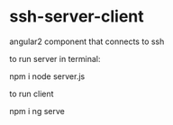 # ssh-server-client
angular2 component that connects to ssh

to run server in terminal:

npm i
node server.js

to run client

npm i
ng serve
